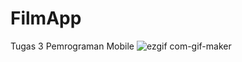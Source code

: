 # FilmApp
Tugas 3 Pemrograman Mobile
![ezgif com-gif-maker](https://user-images.githubusercontent.com/95517020/144700741-ddd5580f-29ca-49ec-a71f-3a0f82e0117c.gif)
